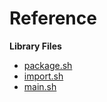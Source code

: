 # Reference
**Library Files**
* [package.sh](REFERENCE-package.md)
* [import.sh](REFERENCE-import.md)
* [main.sh](REFERENCE-main.md)
